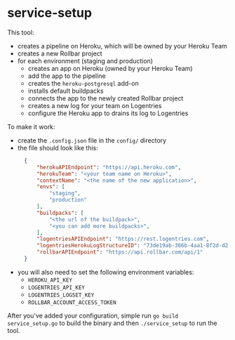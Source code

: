 # service-setup

This tool:
* creates a pipeline on Heroku, which will be owned by your Heroku Team
* creates a new Rollbar project
* for each environment (staging and production)
  * creates an app on Heroku (owned by your Heroku Team)
  * add the app to the pipeline
  * creates the `heroku-postgresql` add-on
  * installs default buildpacks
  * connects the app to the newly created Rollbar project
  * creates a new log for your team on Logentries
  * configure the Heroku app to drains its log to Logentries

To make it work:
* create the `.config.json` file in the `config/` directory
* the file should look like this:
  ```json
    {
    	"herokuAPIEndpoint": "https://api.heroku.com",
    	"herokuTeam": "<your team name on Heroku>",
    	"contextName": "<the name of the new application>",
    	"envs": [
    		"staging",
    		"production"
    	],
    	"buildpacks": [
    		"<the url of the buildpack>",
    		"<you can add more buildpacks>",
    	],
    	"logentriesAPIEndpoint": "https://rest.logentries.com",
    	"logentriesHerokuLogStructureID": "73de19ab-366b-4aa1-8f2d-d2b2128f1771",
    	"rollbarAPIEndpoint": "https://api.rollbar.com/api/1"
    }
  ```
* you will also need to set the following environment variables:
  * `HEROKU_API_KEY`
  * `LOGENTRIES_API_KEY`
  * `LOGENTRIES_LOGSET_KEY`
  * `ROLLBAR_ACCOUNT_ACCESS_TOKEN`

After you've added your configuration, simple run `go build service_setup.go` to build the binary and then `./service_setup` to run the tool.
